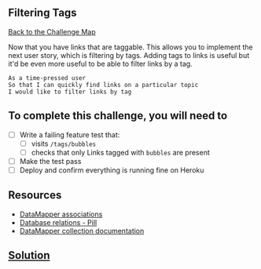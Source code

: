 ## Filtering Tags

[Back to the Challenge Map](00_challenge_map.md)

Now that you have links that are taggable. This allows you to implement the next user story, which is filtering by tags. Adding tags to links is useful but it'd be even more useful to be able to filter links by a tag.

```
As a time-pressed user
So that I can quickly find links on a particular topic
I would like to filter links by tag
```

## To complete this challenge, you will need to

- [ ] Write a failing feature test that:
  - [ ] visits `/tags/bubbles` 
  - [ ] checks that only Links tagged with `bubbles` are present
- [ ] Make the test pass
- [ ] Deploy and confirm everything is running fine on Heroku

## Resources

* [DataMapper associations](http://datamapper.org/docs/associations.html)
* [Database relations - Pill](https://github.com/makersacademy/course/blob/master/pills/relational_SQL_DBs.md)
* [DataMapper collection documentation](http://www.rubydoc.info/github/datamapper/dm-core/master/DataMapper/Collection)

## [Solution](solutions/16.md)
